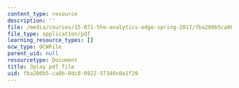 ```yaml
---
content_type: resource
description: ''
file: /media/courses/15-071-the-analytics-edge-spring-2017/fba200b5ca0b0dc8092257340c0a1f29_L315IjxyUM.pdf
file_type: application/pdf
learning_resource_types: []
ocw_type: OCWFile
parent_uid: null
resourcetype: Document
title: 3play pdf file
uid: fba200b5-ca0b-0dc8-0922-57340c0a1f29
---
```

